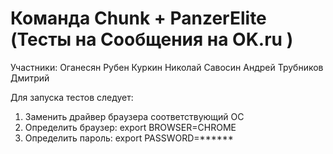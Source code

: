# Команда Chunk + PanzerElite (Тесты на Сообщения на OK.ru )

Участники:
Оганесян Рубен
Куркин Николай
Савосин Андрей
Трубников Дмитрий

Для запуска тестов следует:
1. Заменить драйвер браузера соответствующий ОС
2. Определить браузер: export BROWSER=CHROME
2. Определить пароль: export PASSWORD=******